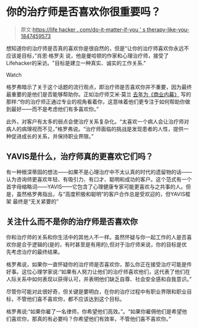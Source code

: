 # 你的治疗师是否喜欢你很重要吗？

> 原文:[https://life hacker . com/do-it-matter-if-you ' s therapy-like-you-1847459573](https://lifehacker.com/does-it-matter-if-your-therapist-likes-you-1847459573)

想知道你的治疗师是否真的喜欢你是很自然的，但是“让你的治疗师喜欢你永远不应该是目标，”肖恩·格罗夫 说，他是曼哈顿的作家和心理治疗师，接受了Lifehacker的采访。"目标是建立一种真实、诚实的工作关系."

Watch

格罗弗暗示了关于这个话题的流行观点，即治疗师是否喜欢你并不重要，因为最终最重要的是他们是否能够帮助你。正如治疗师艾米·莫兰 [去年为《商业内幕》](https://www.businessinsider.com/5-things-therapists-want-you-to-stop-freaking-out-about-2020-7) 写的那样:“你的治疗师正通过专业的视角看着你，这意味着他们更专注于如何帮助你做到最好——而不是考虑他们有多喜欢你。”

此外，对客户有太多的弱点会使治疗关系复杂化。“太喜欢一个病人会让治疗师对病人的病理视而不见，”格罗弗说。“治疗师面临的挑战是发现患者的人性，提供一种促进成长的关系，并保持职业界限。”

## YAVIS是什么，治疗师真的更喜欢它们吗？

有一种根深蒂固的想法——如果不是心理治疗中不太认真的时代的遗留物的话——认为咨询师更喜欢年轻、有吸引力、有口才、聪明和成功的客户。这个范式有一个首字母缩略词——YAVIS——它包含了心理健康专家可能更喜欢与之共事的人。但是，虽然格罗弗指出，与“高度积极和聪明”的客户合作总是受欢迎的，但YAVIS框架 最终是“无关紧要的”

## 关注什么而不是你的治疗师是否喜欢你

你和治疗师的关系和你生活中的其他人不一样。虽然怀疑与你一起工作的人是否喜欢你是合乎逻辑的(是的，有时甚至是有用的),但对于治疗师来说，你的目标是优先考虑治疗的最终结果。

格罗弗说，如果你一直怀疑你的治疗师是否喜欢你，那么你正在接受治疗可能是件好事。这位心理学家说:“如果有人努力让他们的治疗师喜欢他们，这代表了他们在人际关系中如何表现以获得认可，并表明他们缺乏自尊、社会安全感和自我意识。”

尽管你可能对此很好奇，但关键是要明白，在你的治疗过程中有职业界限和职业目标，不管他们喜不喜欢你，都不应该达到这个目标。

格罗弗说:“如果你雇了一名律师，你希望他们高效。”。“如果你雇佣他们是希望他们喜欢你，那真的有必要吗？你希望他们有效率，不管他们喜不喜欢你。”